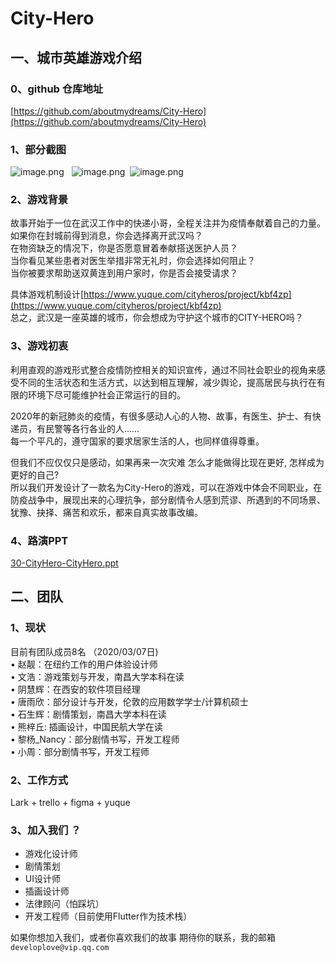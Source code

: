 # City-Hero

<a name="TW0oN"></a>
## 一、城市英雄游戏介绍
<a name="uU6tw"></a>
### 0、github 仓库地址
[https://github.com/aboutmydreams/City-Hero](https://github.com/aboutmydreams/City-Hero)

<a name="bJH9z"></a>
### 1、部分截图
![image.png](https://cdn.nlark.com/yuque/0/2020/png/164272/1583567388338-56904472-ce87-49ad-af83-6c7f825b0366.png#align=left&display=inline&height=473&name=image.png&originHeight=1548&originWidth=782&size=2022976&status=done&style=none&width=239)   ![image.png](https://cdn.nlark.com/yuque/0/2020/png/164272/1583567440714-d01f60ea-ef27-46c4-8cba-8217000ccc61.png#align=left&display=inline&height=475&name=image.png&originHeight=1548&originWidth=782&size=1898270&status=done&style=none&width=240)  ![image.png](https://cdn.nlark.com/yuque/0/2020/png/164272/1583571521112-32448fce-d559-4f86-89ae-e4a91ecd27ce.png#align=left&display=inline&height=473&name=image.png&originHeight=1548&originWidth=782&size=309562&status=done&style=none&width=239)


<a name="Hu1uV"></a>
### 2、游戏背景
故事开始于一位在武汉工作中的快递小哥，全程关注并为疫情奉献着自己的力量。<br />如果你在封城前得到消息，你会选择离开武汉吗？<br />在物资缺乏的情况下，你是否愿意冒着奉献搭送医护人员？<br />当你看见某些患者对医生举措非常无礼时，你会选择如何阻止？<br />当你被要求帮助送双黄连到用户家时，你是否会接受请求？

具体游戏机制设计[https://www.yuque.com/cityheros/project/kbf4zp](https://www.yuque.com/cityheros/project/kbf4zp)<br />总之，武汉是一座英雄的城市，你会想成为守护这个城市的CITY-HERO吗？

<a name="r0oBC"></a>
### 3、游戏初衷
利用直观的游戏形式整合疫情防控相关的知识宣传，通过不同社会职业的视角来感受不同的生活状态和生活方式，以达到相互理解，减少舆论，提高居民与执行在有限的环境下尽可能维护社会正常运行的目的。

2020年的新冠肺炎的疫情，有很多感动人心的人物、故事，有医生、护士、有快递员，有民警等各行各业的人……<br />每一个平凡的，遵守国家的要求居家生活的人，也同样值得尊重。

但我们不应仅仅只是感动，如果再来一次灾难 怎么才能做得比现在更好, 怎样成为更好的自己?<br />所以我们开发设计了一款名为City-Hero的游戏，可以在游戏中体会不同职业，在防疫战争中，展现出来的心理抗争，部分剧情令人感到荒谬、所遇到的不同场景、犹豫、抉择、痛苦和欢乐，都来自真实故事改编。

<a name="CCJvb"></a>
### 4、路演PPT
[30-CityHero-CityHero.ppt](https://www.yuque.com/attachments/yuque/0/2020/ppt/164272/1583575032328-a50c86e9-a538-4ea6-8f2a-c0aaaa5a1514.ppt?_lake_card=%7B%22uid%22%3A%221583575031081-0%22%2C%22src%22%3A%22https%3A%2F%2Fwww.yuque.com%2Fattachments%2Fyuque%2F0%2F2020%2Fppt%2F164272%2F1583575032328-a50c86e9-a538-4ea6-8f2a-c0aaaa5a1514.ppt%22%2C%22name%22%3A%2230-CityHero-CityHero.ppt%22%2C%22size%22%3A465408%2C%22type%22%3A%22application%2Fvnd.ms-powerpoint%22%2C%22ext%22%3A%22ppt%22%2C%22progress%22%3A%7B%22percent%22%3A99%7D%2C%22status%22%3A%22done%22%2C%22percent%22%3A0%2C%22id%22%3A%22OrRUa%22%2C%22card%22%3A%22file%22%7D)


<a name="mvqmn"></a>
## 二、团队
<a name="I0uco"></a>
### 1、现状
目前有团队成员8名 （2020/03/07日)<br />• 赵靓：在纽约工作的用户体验设计师<br />• 文浩：游戏策划与开发，南昌大学本科在读<br />• 阴慧辉：在西安的软件项目经理<br />• 唐雨欣：部分设计与开发，伦敦的应用数学学士/计算机硕士<br />• 石生辉：剧情策划，南昌大学本科在读<br />• 熊梓丘: 插画设计，中国民航大学在读<br />• 黎杨_Nancy：部分剧情书写，开发工程师<br />• 小周：部分剧情书写，开发工程师

<a name="FLyBV"></a>
### 2、工作方式
Lark + trello + figma + yuque

<a name="25mlH"></a>
### 3、加入我们 ？

- 游戏化设计师
- 剧情策划
- UI设计师
- 插画设计师
- 法律顾问（怕踩坑）
- 开发工程师（目前使用Flutter作为技术栈）

如果你想加入我们，或者你喜欢我们的故事 期待你的联系，我的邮箱 `developlove@vip.qq.com`




